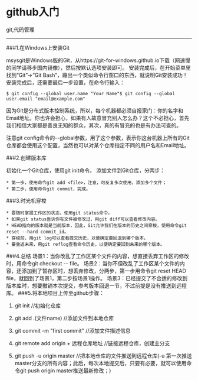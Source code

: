 # github入门

git,代码管理

---

###1.在Windows上安装Git

msysgit是Windows版的Git，从https://git-for-windows.github.io下载（网速慢的同学请移步国内镜像），然后按默认选项安装即可。
安装完成后，在开始菜单里找到“Git”->“Git Bash”，蹦出一个类似命令行窗口的东西，就说明Git安装成功！
安装完成后，还需要最后一步设置，在命令行输入：

    $ git config --global user.name "Your Name"$ git config --global user.email "email@example.com"
 
 因为Git是分布式版本控制系统，所以，每个机器都必须自报家门：你的名字和Email地址。你也许会担心，如果有人故意冒充别人怎么办？这个不必担心，首先我们相信大家都是善良无知的群众，其次，真的有冒充的也是有办法可查的。

注意git config命令的--global参数，用了这个参数，表示你这台机器上所有的Git仓库都会使用这个配置，当然也可以对某个仓库指定不同的用户名和Email地址。

###2.创建版本库

初始化一个Git仓库，使用git init命令。
添加文件到Git仓库，分两步：

	* 第一步，使用命令git add <file>，注意，可反复多次使用，添加多个文件；
	* 第二步，使用命令git commit，完成。
###3.时光机穿梭

	* 要随时掌握工作区的状态，使用git status命令。
    * 如果git status告诉你有文件被修改过，用git diff可以查看修改内容。
	* HEAD指向的版本就是当前版本，因此，Git允许我们在版本的历史之间穿梭，使用命令git reset --hard commit_id。
	* 穿梭前，用git log可以查看提交历史，以便确定要回退到哪个版本。
	* 要重返未来，用git reflog查看命令历史，以便确定要回到未来的哪个版本。

###4.总结
场景1：当你改乱了工作区某个文件的内容，想直接丢弃工作区的修改时，用命令git checkout -- file。
场景2：当你不但改乱了工作区某个文件的内容，还添加到了暂存区时，想丢弃修改，分两步，第一步用命令git reset HEAD file，就回到了场景1，第二步按场景1操作。
场景3：已经提交了不合适的修改到版本库时，想要撤销本次提交，参考版本回退一节，不过前提是没有推送到远程库。
###5.将本地项目上传至github步骤：
1. git init //初始化仓库

2. git add .(文件name) //添加文件到本地仓库

3. git commit -m "first commit" //添加文件描述信息

4. git remote add origin + 远程仓库地址 //链接远程仓库，创建主分支

5. git push -u origin master //把本地仓库的文件推送到远程仓库(-u 第一次推送master分支的所有内容；此后，每次本地提交后，只要有必要，就可以使用命令git push origin master推送最新修改；)